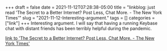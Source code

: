 +++draft = falsedate = 2021-11-12T07:28:38-05:00title = "linkblog: just read 'The Secret to a Better Internet? Post Less, Chat More. - The New York Times'"slug = "2021-11-12-Interesting-argument."tags = []categories = ["link"]+++Interesting argument. I will say that having a running Keybase chat with distant friends has been terribly helpful during the pandemic. [link to 'The Secret to a Better Internet? Post Less, Chat More. - The New York Times'](https://www.nytimes.com/2021/11/12/style/social-media-chat.html)